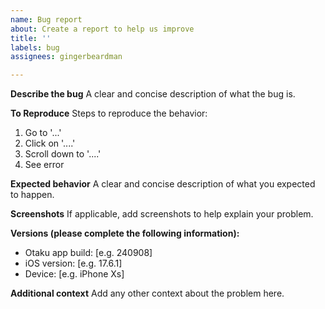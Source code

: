 ```yaml
---
name: Bug report
about: Create a report to help us improve
title: ''
labels: bug
assignees: gingerbeardman

---
```


<!-- If you have a question, please use Discussions (link above) -->

**Describe the bug**
A clear and concise description of what the bug is.

**To Reproduce**
Steps to reproduce the behavior:
1. Go to '...'
2. Click on '....'
3. Scroll down to '....'
4. See error

**Expected behavior**
A clear and concise description of what you expected to happen.

**Screenshots**
If applicable, add screenshots to help explain your problem.

**Versions (please complete the following information):**
 - Otaku app build: [e.g. 240908]
 - iOS version: [e.g. 17.6.1]
 - Device: [e.g. iPhone Xs]

**Additional context**
Add any other context about the problem here.
